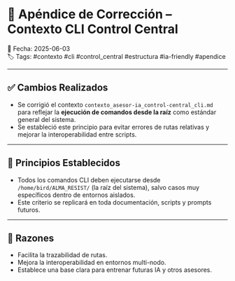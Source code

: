 # 📎 Apéndice de Corrección – Contexto CLI Control Central
📅 Fecha: 2025-06-03  
🏷️ Tags: #contexto #cli #control_central #estructura #ia-friendly #apendice  

---

## ✅ Cambios Realizados

- Se corrigió el contexto `contexto_asesor-ia_control-central_cli.md` para reflejar la **ejecución de comandos desde la raíz** como estándar general del sistema.
- Se estableció este principio para evitar errores de rutas relativas y mejorar la interoperabilidad entre scripts.

---

## 🧠 Principios Establecidos

- Todos los comandos CLI deben ejecutarse desde `/home/bird/ALMA_RESIST/` (la raíz del sistema), salvo casos muy específicos dentro de entornos aislados.
- Este criterio se replicará en toda documentación, scripts y prompts futuros.

---

## 📌 Razones

- Facilita la trazabilidad de rutas.
- Mejora la interoperabilidad en entornos multi-nodo.
- Establece una base clara para entrenar futuras IA y otros asesores.


